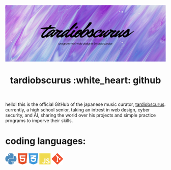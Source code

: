<img src="main-banner.png" alt="main banner">

<!-- ![Visitors](https://visitor-badge.laobi.icu/badge?page_id=rafnixg.rafnixg) -->
<h1 align="center">tardiobscurus :white_heart: github</h1>

<br/>

hello! this is the official GitHub of the japanese music curator, [tardiobscurus](https://youtube.com/c/tardiobscurus). currently, a high school senior, taking an intrest in web design, cyber security, and AI, sharing the world over his projects and simple practice programs to imporve their skills.

# coding languages:
<img src="images/python.svg" height="40px" title="python3"/>
<img src="images/html5.svg" height="40px" title="html5"/>
<img src="images/css3.svg" height="40px" title="css3"/>
<img src="images/js.svg" height="40px" title="js"/>
<img src="images/git.svg" height="40px" title="git"/>